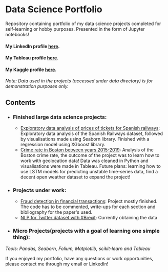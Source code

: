 # Data Science Portfolio
Repository containing portfolio of my data science projects completed for self-learning or hobby purposes. Presented in the form of Jupyter notebooks!

#### My LinkedIn profile [here](https://www.linkedin.com/in/jan-adamiak-313b85135/).
#### My Tableau profile [here](https://public.tableau.com/profile/jan.adamiak#!/).
#### My Kaggle profile [here](https://www.kaggle.com/janadamiak).

_Note: Data used in the projects (accessed under data directory) is for demonstration purposes only._

## Contents

* ### Finished large data science projects:
	* [Exploratory data analysis of prices of tickets for Spanish railways](https://github.com/JanAdamiak/data_science_portfolio/blob/master/Spanish_Railways/Train_tickets_EDA.ipynb): Exploratory data analysis of the Spanish Railways dataset, followed by visualisations made using Seaborn library. Finished with a regression model using XGboost library.
	* [Crime rate in Boston between years 2015-2019](https://github.com/JanAdamiak/Crimes_in_Boston/blob/master/Fast_cleanup.ipynb): Analysis of the Boston crime rate, the outcome of the project was to learn how to work with geolocation data! Data was cleaned in Python and visualisations were made in Tableau. Future plans: learning how to use LSTM models for predicting unstable time-series data, find a decent open weather dataset to expand the project!
		
	
* ### Projects under work:
	* [Fraud detection in financial transactions](https://github.com/JanAdamiak/data_science_portfolio/tree/master/Kaggle): Project mostly finished. The code has to be commented, write-ups for each section and bibliography for the paper's used. 
	* [NLP for Twitter dataset with #Brexit](https://github.com/JanAdamiak/data_science_portfolio/tree/master/Twitter): Currently obtaining the data


* ### Micro Projects(projects with a goal of learning one simple thing): 

_Tools: Pandas, Seaborn, Folium, Matplotlib, scikit-learn and Tableau_

If you enjoyed my portfolio, have any questions or work opportunities, please contact me through my email or LinkedIn!
